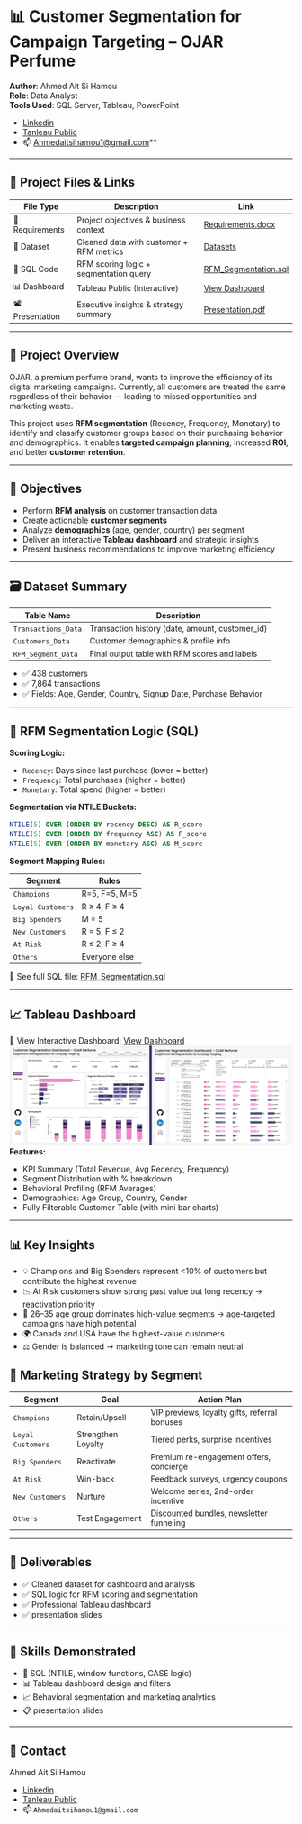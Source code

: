 # 📊 Customer Segmentation for Campaign Targeting – OJAR Perfume

**Author**: Ahmed Ait Si Hamou  
**Role**: Data Analyst  
**Tools Used**: SQL Server, Tableau, PowerPoint
- [Linkedin](https://www.linkedin.com/in/ahmedaitsihamou/)
- [Tanleau Public](https://public.tableau.com/app/profile/ahmed.aitsihamou/vizzes)
- 📫 Ahmedaitsihamou1@gmail.com**
---

## 📎 Project Files & Links

| File Type       | Description                              | Link |
|------------------|------------------------------------------|------|
| 📄 Requirements  | Project objectives & business context     | [Requirements.docx](https://github.com/Ahmed-Aitsihamou/Customer-Segmentation-for-Campaign-Targeting-Using-SQL-and-Tableau/blob/main/01%20-%20Customer%20Segmentation%20for%20Campaign%20Targeting%20Requirements.pdf) |
| 📁 Dataset       | Cleaned data with customer + RFM metrics  | [Datasets](https://github.com/Ahmed-Aitsihamou/Customer-Segmentation-for-Campaign-Targeting-Using-SQL-and-Tableau/tree/main/02%20-%20Datasets) |
| 🧮 SQL Code      | RFM scoring logic + segmentation query    | [RFM_Segmentation.sql](https://github.com/Ahmed-Aitsihamou/Customer-Segmentation-for-Campaign-Targeting-Using-SQL-and-Tableau/blob/main/03%20-%20Customer%20Segmentation%20for%20Campaign%20Targeting%20Using%20RFM%20Segmentation.sql) |
| 📊 Dashboard     | Tableau Public (Interactive)              | [View Dashboard](https://public.tableau.com/app/profile/ahmed.aitsihamou/viz/CustomerSegmentationDashboardForCampaignTargeting/Page1) |
| 📽️ Presentation | Executive insights & strategy summary     | [Presentation.pdf](https://github.com/Ahmed-Aitsihamou/Customer-Segmentation-for-Campaign-Targeting-Using-SQL-and-Tableau/blob/main/05%20-%20Customer%20Segmentationfor%20Campaign%20Targeting%20Presentation.pdf) |

---

## 🧠 Project Overview

OJAR, a premium perfume brand, wants to improve the efficiency of its digital marketing campaigns. Currently, all customers are treated the same regardless of their behavior — leading to missed opportunities and marketing waste.

This project uses **RFM segmentation** (Recency, Frequency, Monetary) to identify and classify customer groups based on their purchasing behavior and demographics. It enables **targeted campaign planning**, increased **ROI**, and better **customer retention**.

---

## 🎯 Objectives

- Perform **RFM analysis** on customer transaction data
- Create actionable **customer segments**
- Analyze **demographics** (age, gender, country) per segment
- Deliver an interactive **Tableau dashboard** and strategic insights
- Present business recommendations to improve marketing efficiency

---

## 🗃️ Dataset Summary

| Table Name         | Description                                    |
|--------------------|------------------------------------------------|
| `Transactions_Data`| Transaction history (date, amount, customer_id)|
| `Customers_Data`   | Customer demographics & profile info           |
| `RFM_Segment_Data` | Final output table with RFM scores and labels  |

- ✅ 438 customers  
- ✅ 7,864 transactions  
- ✅ Fields: Age, Gender, Country, Signup Date, Purchase Behavior

---

## 🧮 RFM Segmentation Logic (SQL)

**Scoring Logic:**
- `Recency`: Days since last purchase (lower = better)
- `Frequency`: Total purchases (higher = better)
- `Monetary`: Total spend (higher = better)

**Segmentation via NTILE Buckets:**
```sql
NTILE(5) OVER (ORDER BY recency DESC) AS R_score
NTILE(5) OVER (ORDER BY frequency ASC) AS F_score
NTILE(5) OVER (ORDER BY monetary ASC) AS M_score
```

**Segment Mapping Rules:**

| Segment         | Rules                                    |
|--------------------|------------------------------------------------|
| `Champions`| R=5, F=5, M=5 |
| `Loyal Customers`   | R ≥ 4, F ≥ 4 |
| `Big Spenders` | M = 5 |
| `New Customers`| R = 5, F ≤ 2 |
| `At Risk`   | R ≤ 2, F ≥ 4 |
| `Others` | Everyone else |

🔗 See full SQL file: [RFM_Segmentation.sql](https://github.com/Ahmed-Aitsihamou/Customer-Segmentation-for-Campaign-Targeting-Using-SQL-and-Tableau/blob/main/03%20-%20Customer%20Segmentation%20for%20Campaign%20Targeting%20Using%20RFM%20Segmentation.sql)

---

## 📈 Tableau Dashboard
🔗 View Interactive Dashboard: [View Dashboard](https://public.tableau.com/app/profile/ahmed.aitsihamou/viz/CustomerSegmentationDashboardForCampaignTargeting/Page1) 
![Dashboard Overview](https://github.com/Ahmed-Aitsihamou/Customer-Segmentation-for-Campaign-Targeting-Using-SQL-and-Tableau/blob/3148128a5f02831f70c0d1477c47af257f2fb48e/04%20-%20Dashboard%20Pic.png)
**Features:**
- KPI Summary (Total Revenue, Avg Recency, Frequency)
- Segment Distribution with % breakdown
- Behavioral Profiling (RFM Averages)
- Demographics: Age Group, Country, Gender
- Fully Filterable Customer Table (with mini bar charts)

---

## 📊 Key Insights
- 💡 Champions and Big Spenders represent <10% of customers but contribute the highest revenue
- 📉 At Risk customers show strong past value but long recency → reactivation priority
- 👥 26–35 age group dominates high-value segments → age-targeted campaigns have high potential
- 🌍 Canada and USA have the highest-value customers
- ⚖️ Gender is balanced → marketing tone can remain neutral

## 📢 Marketing Strategy by Segment
| Segment         | Goal                                    | Action Plan |
|--------------------|------------------------------------------------|------------------------------------------------|
| `Champions`| Retain/Upsell | VIP previews, loyalty gifts, referral bonuses |
| `Loyal Customers` | Strengthen Loyalty | Tiered perks, surprise incentives |
| `Big Spenders` | Reactivate | Premium re-engagement offers, concierge |
| `At Risk`| Win-back | Feedback surveys, urgency coupons |
| `New Customers`   | Nurture | Welcome series, 2nd-order incentive |
| `Others` | Test Engagement | Discounted bundles, newsletter funneling |

---

## 📂 Deliverables
- ✅ Cleaned dataset for dashboard and analysis
- ✅ SQL logic for RFM scoring and segmentation
- ✅ Professional Tableau dashboard
- ✅ presentation slides

---

## 💼 Skills Demonstrated
- 🧮 SQL (NTILE, window functions, CASE logic)
- 📊 Tableau dashboard design and filters
- 📈 Behavioral segmentation and marketing analytics
- 📋 presentation slides

---

## 📌 Contact
Ahmed Ait Si Hamou
- [Linkedin](https://www.linkedin.com/in/ahmedaitsihamou/)
- [Tanleau Public](https://public.tableau.com/app/profile/ahmed.aitsihamou/vizzes)
- 📫 `Ahmedaitsihamou1@gmail.com`
